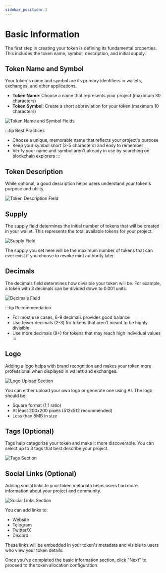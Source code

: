 ```yaml
---
sidebar_position: 2
---
```


# Basic Information

The first step in creating your token is defining its fundamental properties. This includes the token name, symbol, description, and initial supply.

## Token Name and Symbol

Your token's name and symbol are its primary identifiers in wallets, exchanges, and other applications.

- **Token Name**: Choose a name that represents your project (maximum 30 characters)
- **Token Symbol**: Create a short abbreviation for your token (maximum 10 characters)

![Token Name and Symbol Fields](https://fastly.picsum.photos/id/237/200/300.jpg?hmac=TmmQSbShHz9CdQm0NkEjx1Dyh_Y984R9LpNrpvH2D_U)

:::tip Best Practices
- Choose a unique, memorable name that reflects your project's purpose
- Keep your symbol short (2-5 characters) and easy to remember
- Verify your name and symbol aren't already in use by searching on blockchain explorers
:::

## Token Description

While optional, a good description helps users understand your token's purpose and utility.

![Token Description Field](https://fastly.picsum.photos/id/237/200/300.jpg?hmac=TmmQSbShHz9CdQm0NkEjx1Dyh_Y984R9LpNrpvH2D_U)

## Supply

The supply field determines the initial number of tokens that will be created in your wallet. This represents the total available tokens for your project.

![Supply Field](https://fastly.picsum.photos/id/237/200/300.jpg?hmac=TmmQSbShHz9CdQm0NkEjx1Dyh_Y984R9LpNrpvH2D_U)

The supply you set here will be the maximum number of tokens that can ever exist if you choose to revoke mint authority later.

## Decimals

The decimals field determines how divisible your token will be. For example, a token with 3 decimals can be divided down to 0.001 units.

![Decimals Field](https://fastly.picsum.photos/id/237/200/300.jpg?hmac=TmmQSbShHz9CdQm0NkEjx1Dyh_Y984R9LpNrpvH2D_U)

:::tip Recommendation
- For most use cases, 6-9 decimals provides good balance
- Use fewer decimals (2-3) for tokens that aren't meant to be highly divisible
- Use more decimals (9+) for tokens that may reach high individual values
:::

## Logo

Adding a logo helps with brand recognition and makes your token more professional when displayed in wallets and exchanges.

![Logo Upload Section](https://fastly.picsum.photos/id/237/200/300.jpg?hmac=TmmQSbShHz9CdQm0NkEjx1Dyh_Y984R9LpNrpvH2D_U)

You can either upload your own logo or generate one using AI. The logo should be:
- Square format (1:1 ratio)
- At least 200x200 pixels (512x512 recommended)
- Less than 5MB in size

## Tags (Optional)

Tags help categorize your token and make it more discoverable. You can select up to 3 tags that best describe your project.

![Tags Section](https://fastly.picsum.photos/id/237/200/300.jpg?hmac=TmmQSbShHz9CdQm0NkEjx1Dyh_Y984R9LpNrpvH2D_U)

## Social Links (Optional)

Adding social links to your token metadata helps users find more information about your project and community.

![Social Links Section](https://fastly.picsum.photos/id/237/200/300.jpg?hmac=TmmQSbShHz9CdQm0NkEjx1Dyh_Y984R9LpNrpvH2D_U)

You can add links to:
- Website
- Telegram
- Twitter/X
- Discord

These links will be embedded in your token's metadata and visible to users who view your token details.

Once you've completed the basic information section, click "Next" to proceed to the token allocation configuration. 